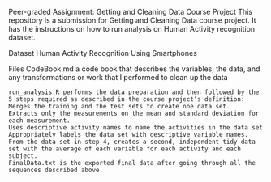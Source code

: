 Peer-graded Assignment: Getting and Cleaning Data Course Project
    This repository is a submission for Getting and Cleaning Data course project. It has the instructions on how to run analysis on Human Activity recognition dataset.

Dataset
    Human Activity Recognition Using Smartphones

Files
    CodeBook.md a code book that describes the variables, the data, and any transformations or work that I performed to clean up the data

    run_analysis.R performs the data preparation and then followed by the 5 steps required as described in the course project’s definition:
    Merges the training and the test sets to create one data set.
    Extracts only the measurements on the mean and standard deviation for each measurement.
    Uses descriptive activity names to name the activities in the data set
    Appropriately labels the data set with descriptive variable names.
    From the data set in step 4, creates a second, independent tidy data set with the average of each variable for each activity and each subject.
    FinalData.txt is the exported final data after going through all the sequences described above.
